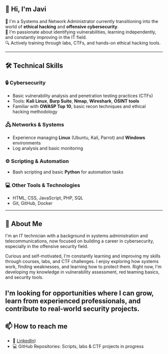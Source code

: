 ## 👋 Hi, I'm Javi

🎯 I'm a Systems and Network Administrator currently transitioning into the world of **ethical hacking** and **offensive cybersecurity**.  
🧠 I'm passionate about identifying vulnerabilities, learning independently, and constantly improving in the IT field.  
🔍 Actively training through labs, CTFs, and hands-on ethical hacking tools.

---

## 🛠️ Technical Skills

### 🔒 Cybersecurity
- Basic vulnerability analysis and penetration testing practices (CTFs)
- Tools: **Kali Linux**, **Burp Suite**, **Nmap**, **Wireshark**, **OSINT tools**
- Familiar with **OWASP Top 10**, basic recon techniques and ethical hacking methodology

### 🖧 Networks & Systems
- Experience managing **Linux** (Ubuntu, Kali, Parrot) and **Windows** environments
- Log analysis and basic monitoring

### ⚙️ Scripting & Automation
- Bash scripting and basic **Python** for automation tasks

### 💻 Other Tools & Technologies
- HTML, CSS, JavaScript, PHP, SQL
- Git, GitHub, Docker

---

## 🚀 About Me

I'm an IT technician with a background in systems administration and telecommunications, now focused on building a career in cybersecurity, especially in the offensive security field.

Curious and self-motivated, I'm constantly learning and improving my skills through courses, labs, and CTF challenges. I enjoy exploring how systems work, finding weaknesses, and learning how to protect them. Right now, I'm developing my knowledge in vulnerability assessment, red teaming basics, and security tools.

I'm looking for opportunities where I can grow, learn from experienced professionals, and contribute to real-world security projects.
---

## 📫 How to reach me

- 🔗 [LinkedIn](https://www.linkedin.com/in/javier-rueda-arjona-77604a2b5/))
- 💻 GitHub Repositories: Scripts, labs & CTF projects in progress


